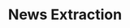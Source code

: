 ---
title: "News Extraction"
permalink: /docs/news-extraction/
excerpt: "Extracting and processing News data"
last_modified_at: 2022-09-11T10:48:05-04:00
toc: true
---